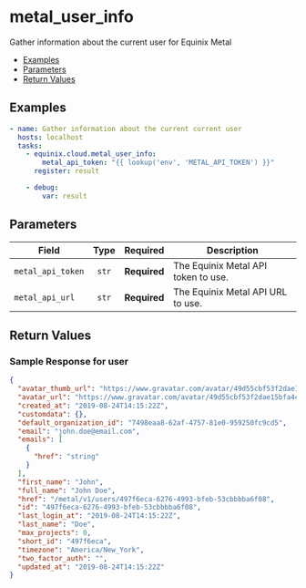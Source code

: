 # metal_user_info

Gather information about the current user for Equinix Metal


- [Examples](#examples)
- [Parameters](#parameters)
- [Return Values](#return-values)

## Examples

```yaml
- name: Gather information about the current current user
  hosts: localhost
  tasks:
    - equinix.cloud.metal_user_info:
        metal_api_token: "{{ lookup('env', 'METAL_API_TOKEN') }}"
      register: result

    - debug:
        var: result

```










## Parameters

| Field     | Type | Required | Description                                                                  |
|-----------|------|----------|------------------------------------------------------------------------------|
| `metal_api_token` | <center>`str`</center> | <center>**Required**</center> | The Equinix Metal API token to use.   |
| `metal_api_url` | <center>`str`</center> | <center>**Required**</center> | The Equinix Metal API URL to use.   |






## Return Values



### Sample Response for user
```json
{
  "avatar_thumb_url": "https://www.gravatar.com/avatar/49d55cbf53f2dae15bfa4c3a3fb884f9?d=mm",
  "avatar_url": "https://www.gravatar.com/avatar/49d55cbf53f2dae15bfa4c3a3fb884f9?d=mm",
  "created_at": "2019-08-24T14:15:22Z",
  "customdata": {},
  "default_organization_id": "7498eaa8-62af-4757-81e0-959250fc9cd5",
  "email": "john.doe@email.com",
  "emails": [
    {
      "href": "string"
    }
  ],
  "first_name": "John",
  "full_name": "John Doe",
  "href": "/metal/v1/users/497f6eca-6276-4993-bfeb-53cbbbba6f08",
  "id": "497f6eca-6276-4993-bfeb-53cbbbba6f08",
  "last_login_at": "2019-08-24T14:15:22Z",
  "last_name": "Doe",
  "max_projects": 0,
  "short_id": "497f6eca",
  "timezone": "America/New_York",
  "two_factor_auth": "",
  "updated_at": "2019-08-24T14:15:22Z"
}
```


